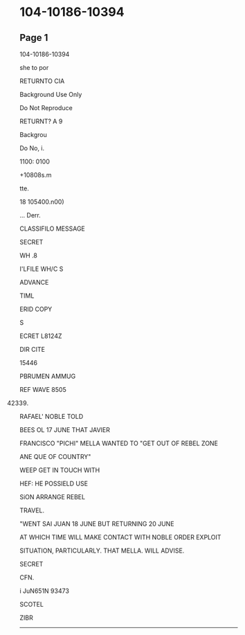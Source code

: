 # 104-10186-10394

## Page 1

104-10186-10394

she to por

RETURNTO CIA

Background Use Only

Do Not Reproduce

RETURNT? A 9

Backgrou

Do No, i.

1100: 0100

+10808s.m

tte.

18 105400.n00)

... Derr.

CLASSIFILO MESSAGE

SECRET

WH .8

I'LFILE WH/C S

ADVANCE

TIML

ERID COPY

S

ECRET L8124Z

DIR CITE

15446

PBRUMEN AMMUG

REF WAVE 8505

42339)

RAFAEL' NOBLE TOLD

BEES OL 17 JUNE THAT JAVIER

FRANCISCO "PICHI" MELLA WANTED TO "GET OUT OF REBEL ZONE

ANE QUE OF COUNTRY"

WEEP GET IN TOUCH WITH

HEF: HE POSSIELD USE

SiON ARRANGE REBEL

TRAVEL.

"WENT SAI JUAN 18 JUNE BUT RETURNING 20 JUNE

AT WHICH TIME WILL MAKE CONTACT WITH NOBLE ORDER EXPLOIT

SITUATION, PARTICULARLY. THAT MELLA. WILL ADVISE.

SECRET

CFN.

i JuN651N 93473

SCOTEL

ZIBR

---


